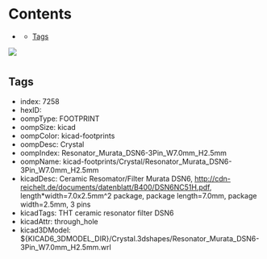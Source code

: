 



Contents
========

* [](#)
	* [Tags](#tags)
  
![][im]
# 

## Tags

- index: 7258
- hexID: 
- oompType: FOOTPRINT
- oompSize: kicad
- oompColor: kicad-footprints
- oompDesc: Crystal
- oompIndex: Resonator_Murata_DSN6-3Pin_W7.0mm_H2.5mm
- oompName: kicad-footprints/Crystal/Resonator_Murata_DSN6-3Pin_W7.0mm_H2.5mm
- kicadDesc: Ceramic Resomator/Filter Murata DSN6, http://cdn-reichelt.de/documents/datenblatt/B400/DSN6NC51H.pdf, length*width=7.0x2.5mm^2 package, package length=7.0mm, package width=2.5mm, 3 pins
- kicadTags: THT ceramic resonator filter DSN6
- kicadAttr: through_hole
- kicad3DModel: ${KICAD6_3DMODEL_DIR}/Crystal.3dshapes/Resonator_Murata_DSN6-3Pin_W7.0mm_H2.5mm.wrl



[im]: image.png
